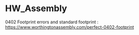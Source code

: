# HW_Assembly
0402 Footprint errors and standard footprint : https://www.worthingtonassembly.com/perfect-0402-footprint
